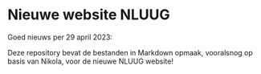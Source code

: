# Nieuwe website NLUUG

Goed nieuws per 29 april 2023: 

Deze repository bevat de bestanden in Markdown opmaak, vooralsnog op basis van Nikola, voor de nieuwe NLUUG website!
